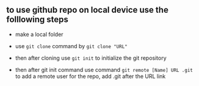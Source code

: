## to use github repo on local device use the folllowing steps

-  make a local folder

-  use ```git clone``` command by ```git clone "URL"```

-  then after cloning use ```git init``` to initialize the git repository

- then after git init command use command ``` git remote [Name] URL .git ``` to add a remote user for the repo, add .git after the URL link 
